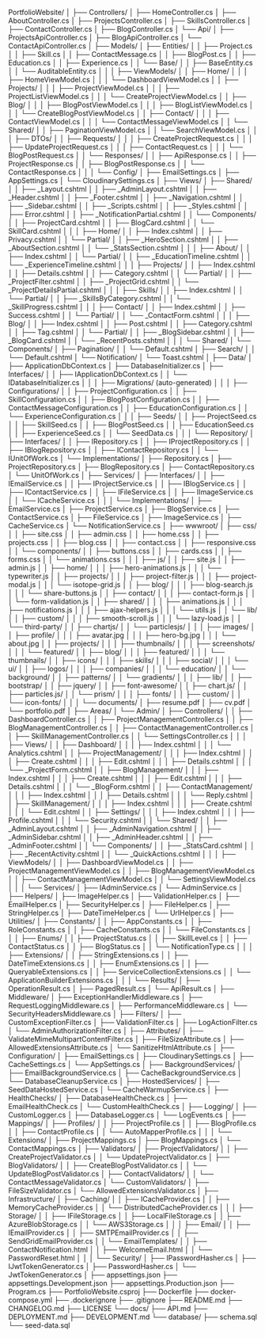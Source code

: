﻿PortfolioWebsite/
│
├── Controllers/
│   ├── HomeController.cs
│   ├── AboutController.cs
│   ├── ProjectsController.cs
│   ├── SkillsController.cs
│   ├── ContactController.cs
│   ├── BlogController.cs
│   └── Api/
│       ├── ProjectsApiController.cs
│       ├── BlogApiController.cs
│       └── ContactApiController.cs
│
├── Models/
│   ├── Entities/
│   │   ├── Project.cs
│   │   ├── Skill.cs
│   │   ├── ContactMessage.cs
│   │   ├── BlogPost.cs
│   │   ├── Education.cs
│   │   ├── Experience.cs
│   │   └── Base/
│   │       ├── BaseEntity.cs
│   │       └── AuditableEntity.cs
│   │
│   ├── ViewModels/
│   │   ├── Home/
│   │   │   ├── HomeViewModel.cs
│   │   │   └── DashboardViewModel.cs
│   │   ├── Projects/
│   │   │   ├── ProjectViewModel.cs
│   │   │   ├── ProjectListViewModel.cs
│   │   │   └── CreateProjectViewModel.cs
│   │   ├── Blog/
│   │   │   ├── BlogPostViewModel.cs
│   │   │   ├── BlogListViewModel.cs
│   │   │   └── CreateBlogPostViewModel.cs
│   │   ├── Contact/
│   │   │   ├── ContactViewModel.cs
│   │   │   └── ContactMessageViewModel.cs
│   │   └── Shared/
│   │       ├── PaginationViewModel.cs
│   │       └── SearchViewModel.cs
│   │
│   ├── DTOs/
│   │   ├── Requests/
│   │   │   ├── CreateProjectRequest.cs
│   │   │   ├── UpdateProjectRequest.cs
│   │   │   ├── ContactRequest.cs
│   │   │   └── BlogPostRequest.cs
│   │   └── Responses/
│   │       ├── ApiResponse.cs
│   │       ├── ProjectResponse.cs
│   │       ├── BlogPostResponse.cs
│   │       └── ContactResponse.cs
│   │
│   └── Config/
│       ├── EmailSettings.cs
│       ├── AppSettings.cs
│       └── CloudinarySettings.cs
│
├── Views/
│   ├── Shared/
│   │   ├── _Layout.cshtml
│   │   ├── _AdminLayout.cshtml
│   │   ├── _Header.cshtml
│   │   ├── _Footer.cshtml
│   │   ├── _Navigation.cshtml
│   │   ├── _Sidebar.cshtml
│   │   ├── _Scripts.cshtml
│   │   ├── _Styles.cshtml
│   │   ├── Error.cshtml
│   │   ├── _NotificationPartial.cshtml
│   │   └── Components/
│   │       ├── ProjectCard.cshtml
│   │       ├── BlogCard.cshtml
│   │       └── SkillCard.cshtml
│   │
│   ├── Home/
│   │   ├── Index.cshtml
│   │   ├── Privacy.cshtml
│   │   └── Partial/
│   │       ├── _HeroSection.cshtml
│   │       ├── _AboutSection.cshtml
│   │       └── _StatsSection.cshtml
│   │
│   ├── About/
│   │   ├── Index.cshtml
│   │   └── Partial/
│   │       ├── _EducationTimeline.cshtml
│   │       └── _ExperienceTimeline.cshtml
│   │
│   ├── Projects/
│   │   ├── Index.cshtml
│   │   ├── Details.cshtml
│   │   ├── Category.cshtml
│   │   └── Partial/
│   │       ├── _ProjectFilter.cshtml
│   │       ├── _ProjectGrid.cshtml
│   │       └── _ProjectDetailsPartial.cshtml
│   │
│   ├── Skills/
│   │   ├── Index.cshtml
│   │   └── Partial/
│   │       ├── _SkillsByCategory.cshtml
│   │       └── _SkillProgress.cshtml
│   │
│   ├── Contact/
│   │   ├── Index.cshtml
│   │   ├── Success.cshtml
│   │   └── Partial/
│   │       └── _ContactForm.cshtml
│   │
│   ├── Blog/
│   │   ├── Index.cshtml
│   │   ├── Post.cshtml
│   │   ├── Category.cshtml
│   │   ├── Tag.cshtml
│   │   └── Partial/
│   │       ├── _BlogSidebar.cshtml
│   │       ├── _BlogCard.cshtml
│   │       └── _RecentPosts.cshtml
│   │
│   └── Shared/
│       └── Components/
│           ├── Pagination/
│           │   └── Default.cshtml
│           ├── Search/
│           │   └── Default.cshtml
│           └── Notification/
│               └── Toast.cshtml
│
├── Data/
│   ├── ApplicationDbContext.cs
│   ├── DatabaseInitializer.cs
│   ├── Interfaces/
│   │   ├── IApplicationDbContext.cs
│   │   └── IDatabaseInitializer.cs
│   │
│   ├── Migrations/ (auto-generated)
│   │
│   ├── Configurations/
│   │   ├── ProjectConfiguration.cs
│   │   ├── SkillConfiguration.cs
│   │   ├── BlogPostConfiguration.cs
│   │   ├── ContactMessageConfiguration.cs
│   │   ├── EducationConfiguration.cs
│   │   └── ExperienceConfiguration.cs
│   │
│   ├── Seeds/
│   │   ├── ProjectSeed.cs
│   │   ├── SkillSeed.cs
│   │   ├── BlogPostSeed.cs
│   │   ├── EducationSeed.cs
│   │   ├── ExperienceSeed.cs
│   │   └── SeedData.cs
│   │
│   └── Repository/
│       ├── Interfaces/
│       │   ├── IRepository.cs
│       │   ├── IProjectRepository.cs
│       │   ├── IBlogRepository.cs
│       │   ├── IContactRepository.cs
│       │   └── IUnitOfWork.cs
│       └── Implementations/
│           ├── Repository.cs
│           ├── ProjectRepository.cs
│           ├── BlogRepository.cs
│           ├── ContactRepository.cs
│           └── UnitOfWork.cs
│
├── Services/
│   ├── Interfaces/
│   │   ├── IEmailService.cs
│   │   ├── IProjectService.cs
│   │   ├── IBlogService.cs
│   │   ├── IContactService.cs
│   │   ├── IFileService.cs
│   │   ├── IImageService.cs
│   │   └── ICacheService.cs
│   │
│   └── Implementations/
│       ├── EmailService.cs
│       ├── ProjectService.cs
│       ├── BlogService.cs
│       ├── ContactService.cs
│       ├── FileService.cs
│       ├── ImageService.cs
│       ├── CacheService.cs
│       └── NotificationService.cs
│
├── wwwroot/
│   ├── css/
│   │   ├── site.css
│   │   ├── admin.css
│   │   ├── home.css
│   │   ├── projects.css
│   │   ├── blog.css
│   │   ├── contact.css
│   │   ├── responsive.css
│   │   └── components/
│   │       ├── buttons.css
│   │       ├── cards.css
│   │       ├── forms.css
│   │       └── animations.css
│   │
│   ├── js/
│   │   ├── site.js
│   │   ├── admin.js
│   │   ├── home/
│   │   │   ├── hero-animations.js
│   │   │   └── typewriter.js
│   │   ├── projects/
│   │   │   ├── project-filter.js
│   │   │   ├── project-modal.js
│   │   │   └── isotope-grid.js
│   │   ├── blog/
│   │   │   ├── blog-search.js
│   │   │   └── share-buttons.js
│   │   ├── contact/
│   │   │   ├── contact-form.js
│   │   │   └── form-validation.js
│   │   ├── shared/
│   │   │   ├── animations.js
│   │   │   ├── notifications.js
│   │   │   ├── ajax-helpers.js
│   │   │   └── utils.js
│   │   └── lib/
│   │       ├── custom/
│   │       │   ├── smooth-scroll.js
│   │       │   └── lazy-load.js
│   │       └── third-party/
│   │           ├── chartjs/
│   │           └── particlesjs/
│   │
│   ├── images/
│   │   ├── profile/
│   │   │   ├── avatar.jpg
│   │   │   ├── hero-bg.jpg
│   │   │   └── about.jpg
│   │   ├── projects/
│   │   │   ├── thumbnails/
│   │   │   ├── screenshots/
│   │   │   └── featured/
│   │   ├── blog/
│   │   │   ├── featured/
│   │   │   └── thumbnails/
│   │   ├── icons/
│   │   │   ├── skills/
│   │   │   ├── social/
│   │   │   └── ui/
│   │   ├── logos/
│   │   │   ├── companies/
│   │   │   └── education/
│   │   └── background/
│   │       ├── patterns/
│   │       └── gradients/
│   │
│   ├── lib/
│   │   ├── bootstrap/
│   │   ├── jquery/
│   │   ├── font-awesome/
│   │   ├── chart.js/
│   │   ├── particles.js/
│   │   └── prism/
│   │
│   ├── fonts/
│   │   ├── custom/
│   │   └── icon-fonts/
│   │
│   └── documents/
│       ├── resume.pdf
│       ├── cv.pdf
│       └── portfolio.pdf
│
├── Areas/
│   └── Admin/
│       ├── Controllers/
│       │   ├── DashboardController.cs
│       │   ├── ProjectManagementController.cs
│       │   ├── BlogManagementController.cs
│       │   ├── ContactManagementController.cs
│       │   ├── SkillManagementController.cs
│       │   └── SettingsController.cs
│       │
│       ├── Views/
│       │   ├── Dashboard/
│       │   │   ├── Index.cshtml
│       │   │   └── Analytics.cshtml
│       │   ├── ProjectManagement/
│       │   │   ├── Index.cshtml
│       │   │   ├── Create.cshtml
│       │   │   ├── Edit.cshtml
│       │   │   ├── Details.cshtml
│       │   │   └── _ProjectForm.cshtml
│       │   ├── BlogManagement/
│       │   │   ├── Index.cshtml
│       │   │   ├── Create.cshtml
│       │   │   ├── Edit.cshtml
│       │   │   ├── Details.cshtml
│       │   │   └── _BlogForm.cshtml
│       │   ├── ContactManagement/
│       │   │   ├── Index.cshtml
│       │   │   ├── Details.cshtml
│       │   │   └── Reply.cshtml
│       │   ├── SkillManagement/
│       │   │   ├── Index.cshtml
│       │   │   ├── Create.cshtml
│       │   │   └── Edit.cshtml
│       │   ├── Settings/
│       │   │   ├── Index.cshtml
│       │   │   ├── Profile.cshtml
│       │   │   └── Security.cshtml
│       │   └── Shared/
│       │       ├── _AdminLayout.cshtml
│       │       ├── _AdminNavigation.cshtml
│       │       ├── _AdminSidebar.cshtml
│       │       ├── _AdminHeader.cshtml
│       │       ├── _AdminFooter.cshtml
│       │       └── Components/
│       │           ├── _StatsCard.cshtml
│       │           ├── _RecentActivity.cshtml
│       │           └── _QuickActions.cshtml
│       │
│       ├── ViewModels/
│       │   ├── DashboardViewModel.cs
│       │   ├── ProjectManagementViewModel.cs
│       │   ├── BlogManagementViewModel.cs
│       │   ├── ContactManagementViewModel.cs
│       │   └── SettingsViewModel.cs
│       │
│       └── Services/
│           ├── IAdminService.cs
│           └── AdminService.cs
│
├── Helpers/
│   ├── ImageHelper.cs
│   ├── ValidationHelper.cs
│   ├── EmailHelper.cs
│   ├── SecurityHelper.cs
│   ├── FileHelper.cs
│   ├── StringHelper.cs
│   ├── DateTimeHelper.cs
│   └── UrlHelper.cs
│
├── Utilities/
│   ├── Constants/
│   │   ├── AppConstants.cs
│   │   ├── RoleConstants.cs
│   │   ├── CacheConstants.cs
│   │   └── FileConstants.cs
│   │
│   ├── Enums/
│   │   ├── ProjectStatus.cs
│   │   ├── SkillLevel.cs
│   │   ├── ContactStatus.cs
│   │   ├── BlogStatus.cs
│   │   └── NotificationType.cs
│   │
│   ├── Extensions/
│   │   ├── StringExtensions.cs
│   │   ├── DateTimeExtensions.cs
│   │   ├── EnumExtensions.cs
│   │   ├── QueryableExtensions.cs
│   │   ├── ServiceCollectionExtensions.cs
│   │   └── ApplicationBuilderExtensions.cs
│   │
│   └── Results/
│       ├── OperationResult.cs
│       ├── PagedResult.cs
│       └── ApiResult.cs
│
├── Middleware/
│   ├── ExceptionHandlerMiddleware.cs
│   ├── RequestLoggingMiddleware.cs
│   ├── PerformanceMiddleware.cs
│   └── SecurityHeadersMiddleware.cs
│
├── Filters/
│   ├── CustomExceptionFilter.cs
│   ├── ValidationFilter.cs
│   ├── LogActionFilter.cs
│   └── AdminAuthorizationFilter.cs
│
├── Attributes/
│   ├── ValidateMimeMultipartContentFilter.cs
│   ├── FileSizeAttribute.cs
│   ├── AllowedExtensionsAttribute.cs
│   └── SanitizeHtmlAttribute.cs
│
├── Configuration/
│   ├── EmailSettings.cs
│   ├── CloudinarySettings.cs
│   ├── CacheSettings.cs
│   └── AppSettings.cs
│
├── BackgroundServices/
│   ├── EmailBackgroundService.cs
│   ├── CacheBackgroundService.cs
│   └── DatabaseCleanupService.cs
│
├── HostedServices/
│   ├── SeedDataHostedService.cs
│   └── CacheWarmupService.cs
│
├── HealthChecks/
│   ├── DatabaseHealthCheck.cs
│   ├── EmailHealthCheck.cs
│   └── CustomHealthCheck.cs
│
├── Logging/
│   ├── CustomLogger.cs
│   ├── DatabaseLogger.cs
│   └── LogEvents.cs
│
├── Mappings/
│   ├── Profiles/
│   │   ├── ProjectProfile.cs
│   │   ├── BlogProfile.cs
│   │   ├── ContactProfile.cs
│   │   └── AutoMapperProfile.cs
│   │
│   └── Extensions/
│       ├── ProjectMappings.cs
│       ├── BlogMappings.cs
│       └── ContactMappings.cs
│
├── Validators/
│   ├── ProjectValidators/
│   │   ├── CreateProjectValidator.cs
│   │   └── UpdateProjectValidator.cs
│   ├── BlogValidators/
│   │   ├── CreateBlogPostValidator.cs
│   │   └── UpdateBlogPostValidator.cs
│   ├── ContactValidators/
│   │   └── ContactMessageValidator.cs
│   └── CustomValidators/
│       ├── FileSizeValidator.cs
│       └── AllowedExtensionsValidator.cs
│
├── Infrastructure/
│   ├── Caching/
│   │   ├── ICacheProvider.cs
│   │   ├── MemoryCacheProvider.cs
│   │   └── DistributedCacheProvider.cs
│   │
│   ├── Storage/
│   │   ├── IFileStorage.cs
│   │   ├── LocalFileStorage.cs
│   │   ├── AzureBlobStorage.cs
│   │   └── AWS3Storage.cs
│   │
│   ├── Email/
│   │   ├── IEmailProvider.cs
│   │   ├── SMTPEmailProvider.cs
│   │   ├── SendGridEmailProvider.cs
│   │   └── EmailTemplates/
│   │       ├── ContactNotification.html
│   │       ├── WelcomeEmail.html
│   │       └── PasswordReset.html
│   │
│   └── Security/
│       ├── IPasswordHasher.cs
│       ├── IJwtTokenGenerator.cs
│       ├── PasswordHasher.cs
│       └── JwtTokenGenerator.cs
│
├── appsettings.json
├── appsettings.Development.json
├── appsettings.Production.json
├── Program.cs
├── PortfolioWebsite.csproj
├── Dockerfile
├── docker-compose.yml
├── .dockerignore
├── .gitignore
├── README.md
├── CHANGELOG.md
├── LICENSE
└── docs/
    ├── API.md
    ├── DEPLOYMENT.md
    ├── DEVELOPMENT.md
    └── database/
        ├── schema.sql
        └── seed-data.sql